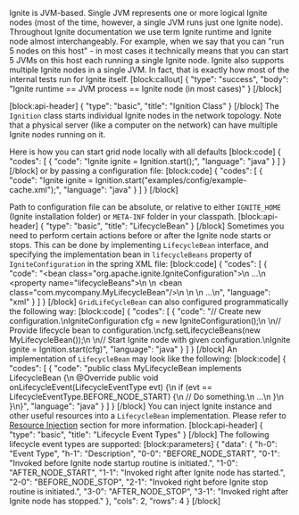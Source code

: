 Ignite is JVM-based. Single JVM represents one or more logical Ignite nodes (most of the time, however, a single JVM runs just one Ignite node). Throughout Ignite documentation we use term Ignite runtime and Ignite node almost interchangeably. For example, when we say that you can "run 5 nodes on this host" - in most cases it technically means that you can start 5 JVMs on this host each running a single Ignite node. Ignite also supports multiple Ignite nodes in a single JVM. In fact, that is exactly how most of the internal tests run for Ignite itself.
[block:callout]
{
  "type": "success",
  "body": "Ignite runtime == JVM process == Ignite node (in most cases)"
}
[/block]

[block:api-header]
{
  "type": "basic",
  "title": "Ignition Class"
}
[/block]
The `Ignition` class starts individual Ignite nodes in the network topology. Note that a physical server (like a computer on the network) can have multiple Ignite nodes running on it.

Here is how you can start grid node locally with all defaults
[block:code]
{
  "codes": [
    {
      "code": "Ignite ignite = Ignition.start();",
      "language": "java"
    }
  ]
}
[/block]
or by passing a configuration file:
[block:code]
{
  "codes": [
    {
      "code": "Ignite ignite = Ignition.start(\"examples/config/example-cache.xml\");",
      "language": "java"
    }
  ]
}
[/block]

Path to configuration file can be absolute, or relative to either `IGNITE_HOME` (Ignite installation folder) or `META-INF` folder in your classpath.
[block:api-header]
{
  "type": "basic",
  "title": "LifecycleBean"
}
[/block]
Sometimes you need to perform certain actions before or after the Ignite node starts or stops. This can be done by implementing `LifecycleBean` interface, and specifying the implementation bean in `lifecycleBeans` property of `IgniteConfiguration` in the spring XML file:
[block:code]
{
  "codes": [
    {
      "code": "<bean class=\"org.apache.ignite.IgniteConfiguration\">\n    ...\n    <property name=\"lifecycleBeans\">\n        <list>\n            <bean class=\"com.mycompany.MyLifecycleBean\"/>\n        </list>\n    </property>\n    ...\n</bean>",
      "language": "xml"
    }
  ]
}
[/block]
`GridLifeCycleBean` can also configured programmatically the following way:
[block:code]
{
  "codes": [
    {
      "code": "// Create new configuration.\nIgniteConfiguration cfg = new IgniteConfiguration();\n \n// Provide lifecycle bean to configuration.\ncfg.setLifecycleBeans(new MyLifecycleBean());\n \n// Start Ignite node with given configuration.\nIgnite ignite = Ignition.start(cfg)",
      "language": "java"
    }
  ]
}
[/block]
An implementation of `LifecycleBean` may look like the following:
[block:code]
{
  "codes": [
    {
      "code": "public class MyLifecycleBean implements LifecycleBean {\n    @Override public void onLifecycleEvent(LifecycleEventType evt) {\n        if (evt == LifecycleEventType.BEFORE_NODE_START) {\n            // Do something.\n            ...\n        }\n    }\n}",
      "language": "java"
    }
  ]
}
[/block]
You can inject Ignite instance and other useful resources into a `LifecycleBean` implementation. Please refer to [Resource Injection](/docs/resource-injection) section for more information.
[block:api-header]
{
  "type": "basic",
  "title": "Lifecycle Event Types"
}
[/block]
The following lifecycle event types are supported:
[block:parameters]
{
  "data": {
    "h-0": "Event Type",
    "h-1": "Description",
    "0-0": "BEFORE_NODE_START",
    "0-1": "Invoked before Ignite node startup routine is initiated.",
    "1-0": "AFTER_NODE_START",
    "1-1": "Invoked right after Ignite node has started.",
    "2-0": "BEFORE_NODE_STOP",
    "2-1": "Invoked right before Ignite stop routine is initiated.",
    "3-0": "AFTER_NODE_STOP",
    "3-1": "Invoked right after Ignite node has stopped."
  },
  "cols": 2,
  "rows": 4
}
[/block]